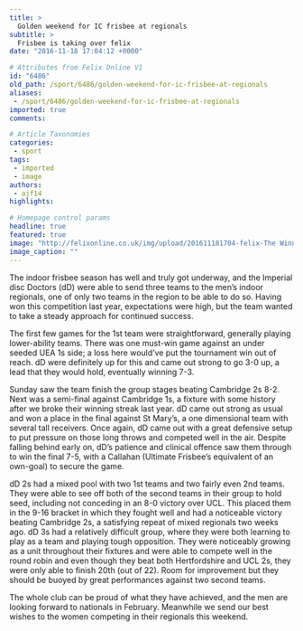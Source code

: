 ```yaml
---
title: >
  Golden weekend for IC frisbee at regionals
subtitle: >
  Frisbee is taking over felix
date: "2016-11-18 17:04:12 +0000"

# Attributes from Felix Online V1
id: "6486"
old_path: /sport/6486/golden-weekend-for-ic-frisbee-at-regionals
aliases:
 - /sport/6486/golden-weekend-for-ic-frisbee-at-regionals
imported: true
comments:

# Article Taxonomies
categories:
 - sport
tags:
 - imported
 - image
authors:
 - ajf14
highlights:

# Homepage control params
headline: true
featured: true
image: "http://felixonline.co.uk/img/upload/201611181704-felix-The Winning dD1 team.jpg"
image_caption: ""
---
```


The indoor frisbee season has well and truly got underway, and the Imperial disc Doctors (dD) were able to send three teams to the men’s indoor regionals, one of only two teams in the region to be able to do so. Having won this competition last year, expectations were high, but the team wanted to take a steady approach for continued success.

The first few games for the 1st team were straightforward, generally playing lower-ability teams. There was one must-win game against an under seeded UEA 1s side; a loss here would’ve put the tournament win out of reach. dD were definitely up for this and came out strong to go 3-0 up, a lead that they would hold, eventually winning 7-3.

Sunday saw the team finish the group stages beating Cambridge 2s 8-2. Next was a semi-final against Cambridge 1s, a fixture with some history after we broke their winning streak last year. dD came out strong as usual and won a place in the final against St Mary’s, a one dimensional team with several tall receivers. Once again, dD came out with a great defensive setup to put pressure on those long throws and competed well in the air. Despite falling behind early on, dD’s patience and clinical offence saw them through to win the final 7-5, with a Callahan (Ultimate Frisbee’s equivalent of an own-goal) to secure the game.

dD 2s had a mixed pool with two 1st teams and two fairly even 2nd teams. They were able to see off both of the second teams in their group to hold seed, including not conceding in an 8-0 victory over UCL. This placed them in the 9-16 bracket in which they fought well and had a noticeable victory beating Cambridge 2s, a satisfying repeat of mixed regionals two weeks ago.
dD 3s had a relatively difficult group, where they were both learning to play as a team and playing tough opposition. They were noticeably growing as a unit throughout their fixtures and were able to compete well in the round robin and even though they beat both Hertfordshire and UCL 2s, they were only able to finish 20th (out of 22). Room for improvement but they should be buoyed by great performances against two second teams.

The whole club can be proud of what they have achieved, and the men are looking forward to nationals in February. Meanwhile we send our best wishes to the women competing in their regionals this weekend.

